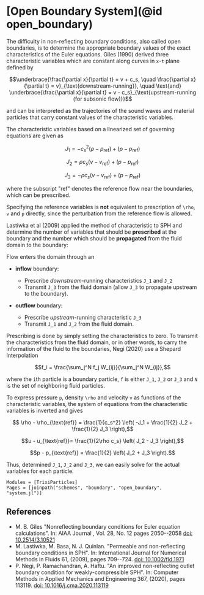 # [Open Boundary System](@id open_boundary)
The difficulty in non-reflecting boundary conditions, also called open boundaries, is to determine
the appropriate boundary values of the exact characteristics of the Euler equations.
Giles (1990) derived three characteristic variables which are constant along curves in ``x``-``t`` plane
defined by
```math
\underbrace{\frac{\partial x}{\partial t} = v + c_s, \quad \frac{\partial x}{\partial t} = v}_{\text{downstream-running}},
        \quad
        \text{and} \underbrace{\frac{\partial x}{\partial t} = v - c_s}_{\text{upstream-running (for subsonic
                flow)}}
```
and can be interpreted as the trajectories of the sound waves and material particles that carry constant values of the
characteristic variables.

The characteristic variables based on a linearized set of governing equations are given as
```math
J_1 = -c_s^2 (\rho - \rho_{\text{ref}}) + (p - p_{\text{ref}})
```
```math
J_2 = \rho c_s (v - v_{\text{ref}}) + (p - p_{\text{ref}})
```
```math
J_3 = - \rho c_s (v - v_{\text{ref}}) + (p - p_{\text{ref}})
```
where the subscript "ref" denotes the reference flow near the boundaries, which can be prescribed.

Specifying the reference variables is **not** equivalent to prescription of ``\rho``, ``v`` and ``p``
directly, since the perturbation from the reference flow is allowed.

Lastiwka et al (2009) applied the method of characteristic to SPH and determine the number of variables that should be
**prescribed** at the boundary and the number which should be **propagated** from the fluid domain to the boundary:

Flow enters the domain through an
- **inflow** boundary:
    - Prescribe *downstream*-running characteristics ``J_1`` and ``J_2``
    - Transmit ``J_3`` from the fluid domain (allow ``J_3`` to propagate upstream to the boundary).

- **outflow** boundary:
    - Prescribe *upstream*-running characteristic ``J_3``
    - Transmit ``J_1`` and ``J_2`` from the fluid domain.

Prescribing is done by simply setting the characteristics to zero. To transmit the characteristics from the fluid
domain, or in other words, to carry the information of the fluid to the boundaries, Negi (2020) use a Shepard Interpolation
```math
f_i = \frac{\sum_j^N f_j W_{ij}}{\sum_j^N W_{ij}},
```
where the ``i``th particle is a boundary particle, ``f`` is either  ``J_1``, ``J_2`` or ``J_3`` and ``N`` is the set of
neighboring fluid particles.

To express pressure ``p``, density ``\rho`` and velocity ``v`` as functions of the characteristic variables, the system of equations
from the characteristic variables is inverted and gives
```math
 \rho - \rho_{\text{ref}} = \frac{1}{c_s^2} \left( -J_1 + \frac{1}{2} J_2 + \frac{1}{2} J_3 \right),
```
```math
u - u_{\text{ref}}= \frac{1}{2\rho c_s} \left( J_2 - J_3 \right),
```
```math
p - p_{\text{ref}} = \frac{1}{2} \left( J_2 + J_3 \right).
```
Thus, determined ``J_1``, ``J_2`` and ``J_3``, we can easily solve for the actual variables for each particle.

```@autodocs
Modules = [TrixiParticles]
Pages = [joinpath("schemes", "boundary", "open_boundary", "system.jl")]
```

## References
- M. B. Giles "Nonreflecting boundary conditions for Euler equation calculations".
  In: AIAA Journal , Vol. 28, No. 12 pages 2050--2058
  [doi: 10.2514/3.10521](https://doi.org/10.2514/3.10521)
- M. Lastiwka, M. Basa, N. J. Quinlan.
  "Permeable and non-reflecting boundary conditions in SPH".
  In: International Journal for Numerical Methods in Fluids 61, (2009), pages 709--724.
  [doi: 10.1002/fld.1971](https://doi.org/10.1002/fld.1971)
- P. Negi, P. Ramachandran, A. Haftu.
  "An improved non-reflecting outlet boundary condition for weakly-compressible SPH".
  In: Computer Methods in Applied Mechanics and Engineering 367, (2020), pages 113119.
  [doi: 10.1016/j.cma.2020.113119](https://doi.org/10.1016/j.cma.2020.113119)
